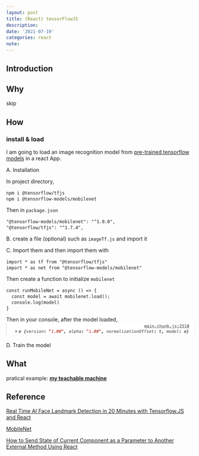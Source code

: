 ```yaml
---
layout: post
title: (React) tensorFlowJS
description:
date: '2021-07-19'
categories: react
note:
---
```


## Introduction

## Why
skip

## How

### install & load
I am going to load an image recognition model from [pre-trained tensorflow models](https://www.tensorflow.org/js/models) in a react App.

A. Installation

In project directory,
```
npm i @tensorflow/tfjs
npm i @tensorflow-models/mobilenet
```
Then in `package.json`
```
"@tensorflow-models/mobilenet": "^1.0.0",
"@tensorflow/tfjs": "^1.7.4",
```

B. create a file (optional) such as `imageTf.js` and import it 

C. Import them
and then import them with
```
import * as tf from "@tensorflow/tfjs"
import * as net from "@tensorflow-models/mobilenet"
```
Then create a function to initialize `mobilenet`
```
const runMobileNet = async () => {
  const model = await mobilenet.load();
  console.log(model)
}
```
Then in your console, after the model loaded,
<img src="/assets/img/mobileNet_console.png">

D. Train the model



## What
pratical example: [**my teachable machine**](https://github.com/YCChenVictor/my_teachable_machine)


## Reference
[Real Time AI Face Landmark Detection in 20 Minutes with Tensorflow.JS and React](https://www.youtube.com/watch?v=7lXYGDVHUNw)

[MobileNet](https://github.com/tensorflow/tfjs-models/blob/master/mobilenet/README.md)

[How to Send State of Current Component as a Parameter to Another External Method Using React](https://www.pluralsight.com/guides/how-to-send-state-of-current-component-as-a-parameter-to-another-external-method-using-react)

